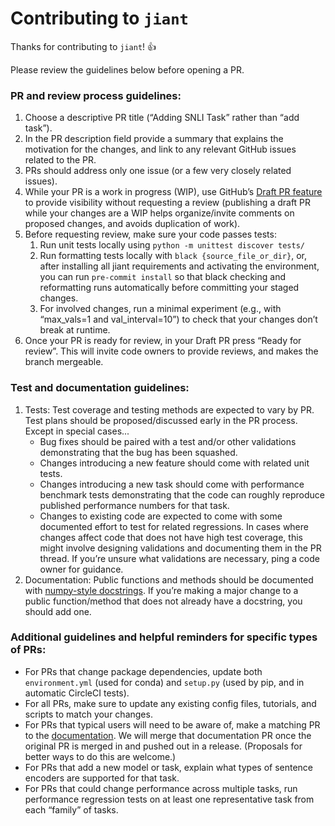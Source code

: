# Contributing to `jiant`

Thanks for contributing to `jiant`! :+1:

Please review the guidelines below before opening a PR.

### PR and review process guidelines:
1. Choose a descriptive PR title (“Adding SNLI Task” rather than “add task”).
2. In the PR description field provide a summary that explains the motivation for the changes, and link to any relevant GitHub issues related to the PR.
3. PRs should address only one issue (or a few very closely related issues).
4. While your PR is a work in progress (WIP), use GitHub’s [Draft PR feature](https://github.blog/2019-02-14-introducing-draft-pull-requests/) to provide visibility without requesting a review (publishing a draft PR while your changes are a WIP helps organize/invite comments on proposed changes, and avoids duplication of work).
5. Before requesting review, make sure your code passes tests:
    1. Run unit tests locally using `python -m unittest discover tests/`
    2. Run formatting tests locally with `black {source_file_or_dir}`, or, after installing all jiant requirements and activating the environment, you can run `pre-commit install` so that black checking and reformatting runs automatically before committing your staged changes.
    3. For involved changes, run a minimal experiment (e.g., with “max_vals=1 and val_interval=10”) to check that your changes don’t break at runtime.
6. Once your PR is ready for review, in your Draft PR press “Ready for review”. This will invite code owners to provide reviews, and makes the branch mergeable.

### Test and documentation guidelines:
1. Tests: Test coverage and testing methods are expected to vary by PR. Test plans should be proposed/discussed early in the PR process. Except in special cases...
     * Bug fixes should be paired with a test and/or other validations demonstrating that the bug has been squashed.
     * Changes introducing a new feature should come with related unit tests.
     * Changes introducing a new task should come with performance benchmark tests demonstrating that the code can roughly reproduce published performance numbers for that task.
     * Changes to existing code are expected to come with some documented effort to test for related regressions. In cases where changes affect code that does not have high test coverage, this might involve designing validations and documenting them in the PR thread. If you’re unsure what validations are necessary, ping a code owner for guidance.
2. Documentation: Public functions and methods should be documented with [numpy-style docstrings](https://numpydoc.readthedocs.io/en/latest/format.html). If you’re making a major change to a public function/method that does not already have a docstring, you should add one.

### Additional guidelines and helpful reminders for specific types of PRs:
* For PRs that change package dependencies, update both `environment.yml` (used for conda) and `setup.py` (used by pip, and in automatic CircleCI tests).
* For all PRs, make sure to update any existing config files, tutorials, and scripts to match your changes.
* For PRs that typical users will need to be aware of, make a matching PR to the [documentation](https://github.com/nyu-mll/jiant-site/edit/master/documentation/README.md). We will merge that documentation PR once the original PR is merged in and pushed out in a release. (Proposals for better ways to do this are welcome.)
* For PRs that add a new model or task, explain what types of sentence encoders are supported for that task.
* For PRs that could change performance across multiple tasks, run performance regression tests on at least one representative task from each “family” of tasks.

